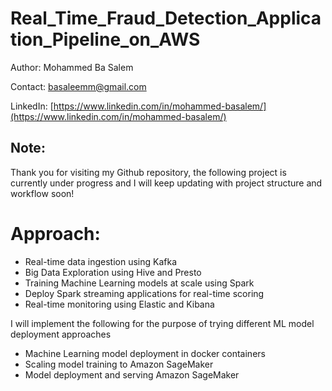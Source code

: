 # Real_Time_Fraud_Detection_Application_Pipeline_on_AWS

Author: Mohammed Ba Salem 

Contact: basaleemm@gmail.com

LinkedIn: [https://www.linkedin.com/in/mohammed-basalem/](https://www.linkedin.com/in/mohammed-basalem/)


## Note:
Thank you for visiting my Github repository, the following project is currently under progress and I will keep updating with project structure and workflow soon!

# Approach: 

- Real-time data ingestion using Kafka
- Big Data Exploration using Hive and Presto
- Training Machine Learning models at scale using Spark
- Deploy Spark streaming applications for real-time scoring
- Real-time monitoring using Elastic and Kibana

I will implement the following for the purpose of trying different ML model deployment approaches 

- Machine Learning model deployment in docker containers
- Scaling model training to Amazon SageMaker
- Model deployment and serving Amazon SageMaker
